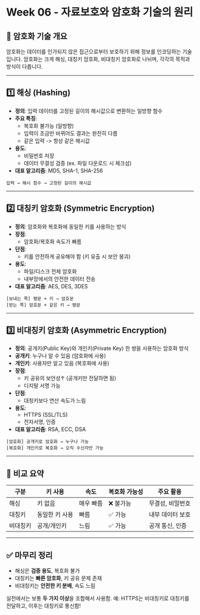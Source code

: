 # Week 06 - 자료보호와 암호화 기술의 원리

## 🔐 암호화 기술 개요

암호화는 데이터를 인가되지 않은 접근으로부터 보호하기 위해 정보를 인코딩하는 기술입니다. 암호화는 크게 해싱, 대칭키 암호화, 비대칭키 암호화로 나뉘며, 각각의 목적과 방식이 다릅니다.

---

## 1️⃣ 해싱 (Hashing)

- **정의**: 입력 데이터를 고정된 길이의 해시값으로 변환하는 일방향 함수
- **주요 특징**:
  - 복호화 불가능 (일방향)
  - 입력이 조금만 바뀌어도 결과는 완전히 다름
  - 같은 입력 -> 항상 같은 해시값
- **용도**:
  - 비밀번호 저장
  - 데이터 무결성 검증 (ex. 파일 다운로드 시 체크섬)
- **대표 알고리즘**: MD5, SHA-1, SHA-256

```plaintext
입력 → 해시 함수 → 고정된 길이의 해시값
```

---

## 2️⃣ 대칭키 암호화 (Symmetric Encryption)

- **정의**: 암호화와 복호화에 동일한 키를 사용하는 방식
- **장점**:
  - 암호화/복호화 속도가 빠름
- **단점**:
  - 키를 안전하게 공유해야 함 (키 유출 시 보안 붕괴)
- **용도**:
  - 파일/디스크 전체 암호화
  - 내부망에서의 안전한 데이터 전송
- **대표 알고리즘**: AES, DES, 3DES

```plaintext
[보내는 쪽] 평문 + 키 → 암호문
[받는 쪽] 암호문 + 같은 키 → 평문
```

---

## 3️⃣ 비대칭키 암호화 (Asymmetric Encryption)

- **정의**: 공개키(Public Key)와 개인키(Private Key) 한 쌍을 사용하는 암호화 방식
- **공개키**: 누구나 알 수 있음 (암호화에 사용)
- **개인키**: 사용자만 알고 있음 (복호화에 사용)
- **장점**:
  - 키 공유의 보안성↑ (공개키만 전달하면 됨)
  - 디지털 서명 가능
- **단점**:
  - 대칭키보다 연산 속도가 느림
- **용도**:
  - HTTPS (SSL/TLS)
  - 전자서명, 인증
- **대표 알고리즘**: RSA, ECC, DSA

```plaintext
[암호화] 공개키로 암호화 → 누구나 가능
[복호화] 개인키로 복호화 → 오직 수신자만 가능
```

---

## 🔄 비교 요약

| 구분   | 키 사용     | 속도    | 복호화 가능성 | 주요 활용     |
| ---- | -------- | ----- | ------- | --------- |
| 해싱   | 키 없음     | 매우 빠름 | ❌ 불가능   | 무결성, 비밀번호 |
| 대칭키  | 동일한 키 사용 | 빠름    | ✅ 가능    | 내부 데이터 보호 |
| 비대칭키 | 공개/개인키   | 느림    | ✅ 가능    | 공개 통신, 인증 |

---

## ✅ 마무리 정리

- 해싱은 **검증 용도**, 복호화 불가
- 대칭키는 **빠른 암호화**, 키 공유 문제 존재
- 비대칭키는 **안전한 키 분배**, 속도 느림

실전에서는 보통 **두 가지 이상**을 조합해서 사용함. 예: HTTPS는 비대칭키로 대칭키를 전달하고, 이후는 대칭키로 통신함!


